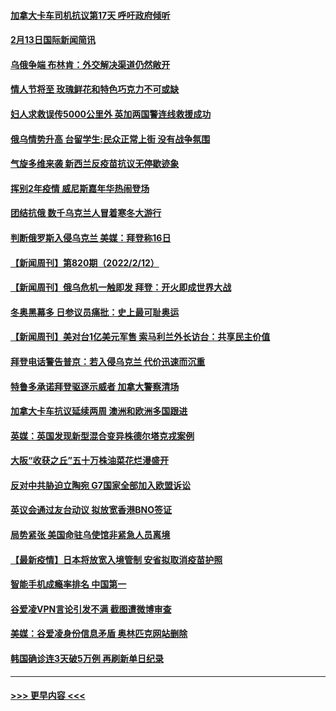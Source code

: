 #### [加拿大卡车司机抗议第17天 呼吁政府倾听](../pages/prog202/a103346958.md?t=02140301) 
#### [2月13日国际新闻简讯](../pages/prog202/a103346964.md?t=02140301) 
#### [乌俄争端 布林肯：外交解决渠道仍然敞开](../pages/prog202/a103346939.md?t=02140301) 
#### [情人节将至 玫瑰鲜花和特色巧克力不可或缺](../pages/prog202/a103346930.md?t=02140301) 
#### [妇人求救误传5000公里外 英加两国警连线救援成功](../pages/prog202/a103346911.md?t=02140301) 
#### [俄乌情势升高 台留学生:民众正常上街 没有战争氛围](../pages/prog202/a103346902.md?t=02140301) 
#### [气旋多维来袭 新西兰反疫苗抗议无停歇迹象](../pages/prog202/a103346857.md?t=02140301) 
#### [挥别2年疫情 威尼斯嘉年华热闹登场](../pages/prog202/a103346839.md?t=02140301) 
#### [团结抗俄 数千乌克兰人冒着寒冬大游行](../pages/prog202/a103346814.md?t=02140301) 
#### [判断俄罗斯入侵乌克兰 美媒：拜登称16日](../pages/prog202/a103346786.md?t=02140301) 
#### [【新闻周刊】第820期（2022/2/12）](../pages/prog202/a103346690.md?t=02140301) 
#### [【新闻周刊】俄乌危机一触即发 拜登：开火即成世界大战](../pages/prog202/a103346672.md?t=02140301) 
#### [冬奥黑幕多 日参议员痛批：史上最可耻奥运](../pages/prog202/a103346592.md?t=02140301) 
#### [【新闻周刊】美对台1亿美元军售 索马利兰外长访台：共享民主价值](../pages/prog202/a103346628.md?t=02140301) 
#### [拜登电话警告普京：若入侵乌克兰 代价迅速而沉重](../pages/prog202/a103346642.md?t=02140301) 
#### [特鲁多承诺拜登驱逐示威者 加拿大警察清场](../pages/prog202/a103346625.md?t=02140301) 
#### [加拿大卡车抗议延续两周 澳洲和欧洲多国跟进](../pages/prog202/a103346528.md?t=02140301) 
#### [英媒：英国发现新型混合变异株德尔塔克戎案例](../pages/prog202/a103346503.md?t=02140301) 
#### [大阪“收获之丘”五十万株油菜花烂漫盛开](../pages/prog202/a103346523.md?t=02140301) 
#### [反对中共胁迫立陶宛 G7国家全部加入欧盟诉讼](../pages/prog202/a103346469.md?t=02140301) 
#### [英议会通过友台动议 拟放宽香港BNO签证](../pages/prog202/a103346406.md?t=02140301) 
#### [局势紧张 美国命驻乌使馆非紧急人员离境](../pages/prog202/a103346397.md?t=02140301) 
#### [【最新疫情】日本将放宽入境管制 安省拟取消疫苗护照](../pages/prog202/a103346399.md?t=02140301) 
#### [智能手机成瘾率排名 中国第一](../pages/prog202/a103346218.md?t=02140301) 
#### [谷爱凌VPN言论引发不满 截图遭微博审查](../pages/prog202/a103346221.md?t=02140301) 
#### [美媒：谷爱凌身份信息矛盾 奥林匹克网站删除](../pages/prog202/a103346195.md?t=02140301) 
#### [韩国确诊连3天破5万例 再刷新单日纪录](../pages/prog202/a103346173.md?t=02140301) 

----
#### [ >>> 更早内容 <<< ](../indexes/prog202-earlier.md)

